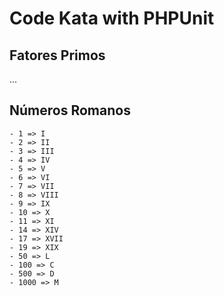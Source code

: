 # Code Kata with PHPUnit

## Fatores Primos

   ...

## Números Romanos

    - 1 => I
    - 2 => II
    - 3 => III
    - 4 => IV
    - 5 => V
    - 6 => VI
    - 7 => VII
    - 8 => VIII
    - 9 => IX
    - 10 => X
    - 11 => XI
    - 14 => XIV
    - 17 => XVII
    - 19 => XIX
    - 50 => L
    - 100 => C
    - 500 => D
    - 1000 => M